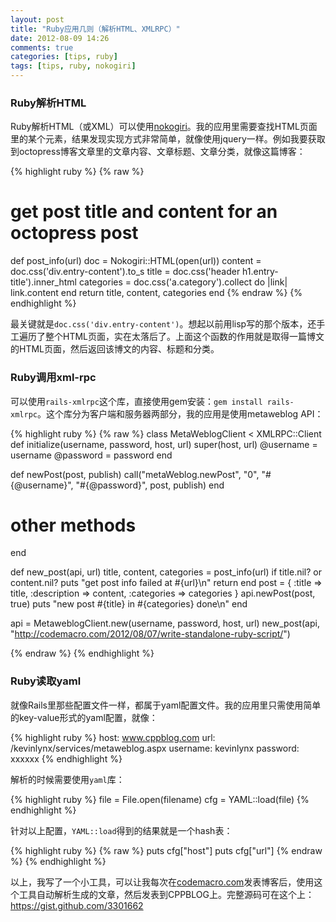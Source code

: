 ```yaml
---
layout: post
title: "Ruby应用几则（解析HTML、XMLRPC）"
date: 2012-08-09 14:26
comments: true
categories: [tips, ruby]
tags: [tips, ruby, nokogiri]
---
```


### Ruby解析HTML

Ruby解析HTML（或XML）可以使用[nokogiri](http://nokogiri.org/)。我的应用里需要查找HTML页面里的某个元素，结果发现实现方式非常简单，就像使用jquery一样。例如我要获取到octopress博客文章里的文章内容、文章标题、文章分类，就像这篇博客：

{% highlight ruby %}
{% raw %}
# get post title and content for an octopress post
def post_info(url)
  doc = Nokogiri::HTML(open(url))
  content = doc.css('div.entry-content').to_s
  title = doc.css('header h1.entry-title').inner_html
  categories = doc.css('a.category').collect do |link| link.content end
  return title, content, categories
end
{% endraw %}
{% endhighlight %}
<!-- more -->
最关键就是`doc.css('div.entry-content')`。想起以前用lisp写的那个版本，还手工遍历了整个HTML页面，实在太落后了。上面这个函数的作用就是取得一篇博文的HTML页面，然后返回该博文的内容、标题和分类。

### Ruby调用xml-rpc

可以使用`rails-xmlrpc`这个库，直接使用gem安装：`gem install rails-xmlrpc`。这个库分为客户端和服务器两部分，我的应用是使用metaweblog API：

{% highlight ruby %}
{% raw %}
class MetaWeblogClient < XMLRPC::Client
  def initialize(username, password, host, url)
    super(host, url)
    @username = username
    @password = password
  end

  def newPost(post, publish)
    call("metaWeblog.newPost", "0", "#{@username}", "#{@password}", post, publish)
  end

  # other methods

end

def new_post(api, url)
  title, content, categories = post_info(url)
  if title.nil? or content.nil?
    puts "get post info failed at #{url}\n"
    return
  end
  post = { :title => title, :description => content, :categories => categories }
  api.newPost(post, true)
  puts "new post #{title} in #{categories} done\n"
end

api = MetaweblogClient.new(username, password, host, url)
new_post(api, "http://codemacro.com/2012/08/07/write-standalone-ruby-script/")

{% endraw %}
{% endhighlight %}

### Ruby读取yaml

就像Rails里那些配置文件一样，都属于yaml配置文件。我的应用里只需使用简单的key-value形式的yaml配置，就像：

{% highlight ruby %}
host: www.cppblog.com
url: /kevinlynx/services/metaweblog.aspx
username: kevinlynx
password: xxxxxx
{% endhighlight %}

解析的时候需要使用`yaml`库：

{% highlight ruby %}
file = File.open(filename)
cfg = YAML::load(file)
{% endhighlight %}

针对以上配置，`YAML::load`得到的结果就是一个hash表：

{% highlight ruby %}
{% raw %}
puts cfg["host"]
puts cfg["url"]
{% endraw %}
{% endhighlight %}

以上，我写了一个小工具，可以让我每次在[codemacro.com](http://codemacro.com)发表博客后，使用这个工具自动解析生成的文章，然后发表到CPPBLOG上。完整源码可在这个上：<https://gist.github.com/3301662>
